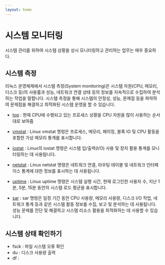 ```yaml
---
layout: home
---
```


# 시스템 모니터링
시스템 관리를 위하여 시스템 상황을 상시 모니터링하고 관리하는 업무는 매우 중요하다.
  
## 시스템 측정
리눅스 운영체제에서 시스템 측정(System monitoring)은 시스템 자원(CPU, 메모리, 디스크 등)의 사용률과 성능, 네트워크 연결 상태 등의 정보를 지속적으로 수집하여 분석하는 작업을 말합니다. 시스템 측정을 통해 시스템의 안정성, 성능, 문제점 등을 파악하여 문제점을 해결하고 최적화된 시스템 운영을 할 수 있습니다.  


* [top](top) : 현재 CPU에 수행되고 있는 프로세스 상황을 CPU 자원을 많이 사용하는 순서대로 보여줌
* [vmstat](vmstat) : Linux vmstat 명령은 프로세스, 메모리, 페이징, 블록 IO 및 CPU 활동을 포함한 가상 메모리 통계를 표시합니다. 
* [iostat](iostat) : Linux의 iostat 명령은 시스템 입/출력(I/O) 사용 및 장치 활용 통계를 모니터링하는 데 사용됩니다.
* [netstat](netstat) : Linux netstat 명령은 네트워크 연결, 라우팅 테이블 및 네트워크 인터페이스 통계에 대한 정보를 표시하는 데 사용됩니다.

* [uptime](uptime) : Linux uptime 명령은 시스템 실행 시간, 현재 로그인한 사용자 수, 지난 1분, 5분, 15분 동안의 시스템 로드 평균을 표시합니다.

* [sar](sar) : sar 명령은 일정 기간 동안 CPU 사용량, 메모리 사용량, 디스크 I/O 작업, 네트워크 통계 등과 같은 시스템 활동 정보를 수집, 보고 및 분석하는 데 사용됩니다. 성능 문제를 진단 및 해결하고 시스템 리소스 활용을 최적화하는 데 사용할 수 있습니다.

## 시스템 상태 확인하기
* fsck : 파일 시스템 오류 확인
* du : 디스크 사용량 출력
* df : 
